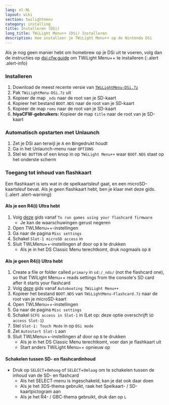 ```yaml
---
lang: nl-NL
layout: wiki
section: twilightmenu
category: installing
title: Installeren (DSi)
long_title: TWiLight Menu++ (DSi) Installeren
description: Hoe installeer je TWiLight Menu++ op de Nintendo DSi
---
```


Als je nog geen manier hebt om homebrew op je DSi uit te voeren, volg dan de instructies op [dsi.cfw.guide](https://dsi.cfw.guide) om TWiLight Menu++ te installeren
{:.alert .alert-info}

### Installeren
1. Download de meest recente versie van [`TWiLightMenu-DSi.7z`](https://github.com/DS-Homebrew/TWiLightMenu/releases/latest/download/TWiLightMenu-DSi.7z)
1. Pak `TWiLightMenu-DSi.7z` uit
1. Kopieer de map `_nds` naar de root van je SD-kaart
1. Kopieer het bestand `BOOT.NDS` naar de root van je SD-kaart
1. Kopieer de map `roms` naar de root van je SD-kaart
1. **hiyaCFW-gebruikers:** Kopieer de map `title` naar de root van je SD-kaart

### Automatisch opstarten met Unlaunch
1. Zet je DSi aan terwijl je <kbd class="face">A</kbd> en <kbd class="face">B</kbd>ingedrukt houdt
1. Ga in het Unlaunch-menu naar `OPTIONS`
1. Stel `NO BUTTON` of een knop in op `TWiLight Menu++` waar `BOOT.NDS` staat op het onderste scherm

### Toegang tot inhoud van flashkaart

Een flashkaart is iets wat in de spelkaartsleuf gaat, en een microSD-kaartsleuf bevat. Als je geen flashkaart hebt, ben je klaar met deze gids.
{:.alert .alert-warning}

#### Als je een R4(i) Ultra hebt

1. Volg [deze](installing-flashcard) gids vanaf `To run games using your flashcard firmware`
     - Je kan de waarschuwingen gerust negeren
1. Open TWLMenu++-instellingen
1. Ga naar de pagina `Misc settings`
1. Schakel `Slot-1 microSD access` in
1. Sluit TWLMenu++-instellingen af door op `B` te drukken
     - Als je in het DS Classic Menu terechtkomt, druk nogmaals op `B`

#### Als je geen R4(i) Ultra hebt

1. Create a file or folder called `primary` in `sd:/_nds/` (not the flashcard one), so that TWiLight Menu++ reads settings from the console's SD card after it starts your flashcard
1. Volg [deze](installing-flashcard) gids vanaf `Autobooting TWiLight Menu++`
1. Kopieer het bestand `BOOT.NDS` van `TWiLightMenu-Flashcard.7z` naar de root van je microSD-kaart
1. Open TWLMenu++-instellingen
1. Ga naar de pagina `Misc settings`
1. Schakel `SCFG access in Slot-1` in (Let op: deze optie overschrijft `SD access Slot-1`)
1. Stel `Slot-1: Touch Mode` in op `DSi mode`
1. Zet `Autostart Slot-1` aan
1. Sluit TWLMenu++-instellingen af door op `B` te drukken
     - Als je in het DS Classic Menu terechtkomt, voer dan je flashkaart uit
     - Start anders TWiLight Menu++ opnieuw op

#### Schakelen tussen SD- en flashcardinhoud
- Druk op `SELECT`+`Omhoog` of `SELECT`+`Omlaag` om te schakelen tussen de inhoud van de SD- en flashcard
     - Als het SELECT-menu is ingeschakeld, kan je dat ook daar doen
     - Als je het 3DS-thema gebruikt, raak het Spelkaart- / SD-kaartpictogram aan
     - Als je het R4- / GBC-thema gebruikt, druk dan op `L`
